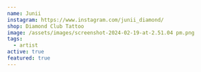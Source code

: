 ```yaml
---
name: Junii
instagram: https://www.instagram.com/junii_diamond/
shop: Diamond Club Tattoo
image: /assets/images/screenshot-2024-02-19-at-2.51.04 pm.png
tags:
  - artist
active: true
featured: true
---
```

